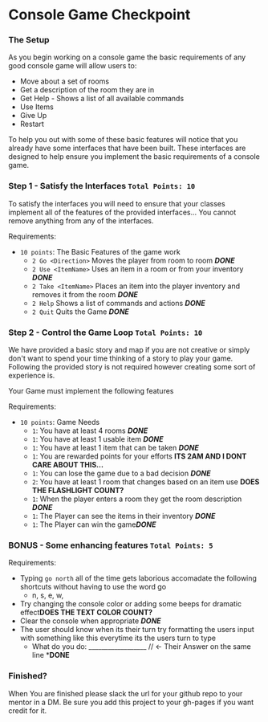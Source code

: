 # Console Game Checkpoint

### The Setup

As you begin working on a console game the basic requirements of any good console game will allow users to:
  - Move about a set of rooms
  - Get a description of the room they are in
  - Get Help - Shows a list of all available commands
  - Use Items
  - Give Up 
  - Restart
  
To help you out with some of these basic features will notice that you already have some interfaces that have been built. These interfaces are designed to help ensure you implement the basic requirements of a console game. 

### Step 1 -  Satisfy the Interfaces `Total Points: 10`

To satisfy the interfaces you will need to ensure that your classes implement all of the features of the provided interfaces... You cannot remove anything from any of the interfaces. 

Requirements:
- `10 points`: The Basic Features of the game work
  - `2 Go <Direction>` Moves the player from room to room ***DONE***
  - `2 Use <ItemName>` Uses an item in a room or from your inventory ***DONE***
  - `2 Take <ItemName>` Places an item into the player inventory and removes it from the room ***DONE***
  - `2 Help` Shows a list of commands and actions ***DONE***
  - `2 Quit` Quits the Game ***DONE***

### Step 2 - Control the Game Loop `Total Points: 10`

We have provided a basic story and map if you are not creative or simply don't want to spend your time thinking of a story to play your game. Following the provided story is not required however creating some sort of experience is. 

Your Game must implement the following features

Requirements:
- `10 points`: Game Needs
  - `1`: You have at least 4 rooms ***DONE***
  - `1`: You have at least 1 usable item ***DONE***
  - `1`: You have at least 1 item that can be taken ***DONE***
  - `1`: You are rewarded points for your efforts **ITS 2AM AND I DONT CARE ABOUT THIS...**
  - `1`: You can lose the game due to a bad decision ***DONE***
  - `2`: You have at least 1 room that changes based on an item use **DOES THE FLASHLIGHT COUNT?**
  - `1`: When the player enters a room they get the room description ***DONE***
  - `1`: The Player can see the items in their inventory ***DONE***
  - `1`: The Player can win the game***DONE***
  
  
### BONUS - Some enhancing features `Total Points: 5`

Requirements: 
- Typing `go north` all of the time gets laborious accomadate the following shortcuts without having to use the word go
  - n, s, e, w, 
- Try changing the console color or adding some beeps for dramatic effect**DOES THE TEXT COLOR COUNT?**
- Clear the console when appropriate ***DONE***
- The user should know when its their turn try formatting the users input with something like this everytime its the users turn to type
  - What do you do: __________________ // <- Their Answer on the same line ***DONE**

### Finished?
When You are finished please slack the url for your github repo to your mentor in a DM. Be sure you add this project to your gh-pages if you want credit for it.
